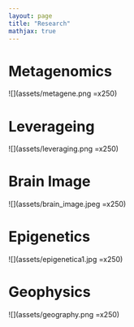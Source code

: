 ```yaml
---
layout: page
title: "Research"
mathjax: true
---
```

# Metagenomics
![](assets/metagene.png =x250)

# Leverageing
![](assets/leveraging.png =x250)

# Brain Image
![](assets/brain_image.jpeg =x250)

# Epigenetics
![](assets/epigenetica1.jpg =x250)

# Geophysics
![](assets/geography.png =x250)

